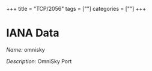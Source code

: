 +++
title = "TCP/2056"
tags = [""]
categories = [""]
+++

# IANA Data

_Name:_ omnisky

_Description:_ OmniSky Port

